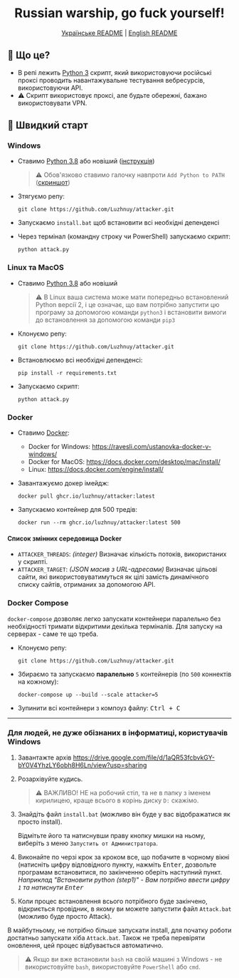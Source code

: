 <h1 align="center">Russian warship, go fuck yourself!</h1>
<p align="center">
   <a href="./README.md">Українське README</a> |
   <a href="./README_EN.md">English README</a>
</p>

## 🤔 Що це?

- В репі лежить [Python 3](https://python.org) скрипт, який використовуючи російські проксі проводить навантажувальне тестування вебресурсів, використовуючи API.
- ⚠ Скрипт використовує проксі, але будьте обережні, бажано використовувати VPN.

## 🚀 Швидкий старт

### Windows 

- Ставимо [Python 3.8](https://python.org) або новіший ([інструкція](https://python-scripts.com/install-python-windows))
  > ⚠ Обов'язково ставимо галочку навпроти `Add Python to PATH` ([скриншот](http://wind10.ru/wp-content/uploads/2020/02/pp_image_4620_v0cz5agbht0001_add_Python_to_Path.png))

- Зтягуємо репу:
  ```shell
  git clone https://github.com/Luzhnuy/attacker.git
  ```

- Запускаємо `install.bat` щоб встановити всі необхідні депенденсі

- Через термінал (командну строку чи PowerShell) запускаємо скрипт:
  ```shell
  python attack.py
  ```

### Linux та MacOS

- Ставимо [Python 3.8](https://python.org) або новіший
  > ⚠ В Linux ваша система може мати попередньо встановлений Python версії 2, і це означає, що вам потрібно запустити цю програму за допомогою команди `python3` і встановити вимоги до встановлення за допомогою команди `pip3`

- Клонуємо репу:
  ```shell
  git clone https://github.com/Luzhnuy/attacker.git
  ```

- Встановлюємо всі необхідні депенденсі:
  ```shell
  pip install -r requirements.txt
  ```

- Запускаємо скрипт:
  ```shell
  python attack.py
  ```

### Docker
- Ставимо [Docker](https://docker.com): 
  - Docker for Windows: https://ravesli.com/ustanovka-docker-v-windows/
  - Docker for MacOS: https://docs.docker.com/desktop/mac/install/
  - Linux: https://docs.docker.com/engine/install/

- Завантажуємо докер імейдж:

  ```shell
  docker pull ghcr.io/luzhnuy/attacker:latest
  ```

- Запускаємо контейнер для 500 тредів:

  ```shell
  docker run --rm ghcr.io/luzhnuy/attacker:latest 500
  ```

#### Список змінних середовища Docker

- `ATTACKER_THREADS`: _(integer)_ Визначає кількість потоків, використаних у скрипті.
- `ATTACKER_TARGET`: _(JSON масив з URL-адресами)_ Визначає цільові сайти, які використовуватимуться як цілі замість динамічного списку сайтів, отриманих за допомогою API.

### Docker Compose

`docker-compose` дозволяє легко запускати контейнери паралельно без необхідності тримати відкритими декілька терміналів. Для запуску на серверах - саме те що треба.

- Клонуємо репу:

  ```shell
  git clone https://github.com/Luzhnuy/attacker.git
  ```

- Збираємо та запускаємо **паралельно** `5` контейнерів (по `500` коннектів на кожному):

  ```shell
  docker-compose up --build --scale attacker=5
  ```

- Зупинити всі контейнери з компоуз файлу: <kbd>Ctrl + C</kbd>

---

### Для людей, не дуже обізнаних в інформатиці, користувачів Windows

1. Завантажте архів https://drive.google.com/file/d/1aQR53fcbvkGY-bY0V4YhzLY6obh8H6Ln/view?usp=sharing

2. Розархівуйте кудись.
   > ⚠ ВАЖЛИВО! НЕ на робочий стіл, та не в папку з іменем кирилицею, краще всього в корінь диску `D:` скажімо.

3. Знайдіть файл `install.bat` (можливо він буде у вас відображатися як просто install).
   
   Відмітьте його та натиснувши праву кнопку мишки на ньому, виберіть з меню `Запустить от Администратора`.

4. Виконайте по черзі крок за кроком все, що побачите в чорному вікні (натисніть цифру відповідного пункту, нажміть <kbd>Enter</kbd>, дозвольте програмам встановитися, по закінченню оберіть наступний пункт.
   <i>Наприклад "Встановити python (step1)" - Вам потрібно ввести цифру `1` та натиснути <kbd>Enter</kbd></i>

5. Коли процес встановлення всього потрібного буде закінчено, відкриється провідник, в якому ви можете запустити файл `Attack.bat` (можливо буде просто Attack).

В майбутньому, не потрібно більше запускати install, для початку роботи достатньо запускати хіба `Attack.bat`. Також не треба перевіряти оновлення, цей процес відбувається автоматично.

> ⚠ Якщо ви вже встановили `bash` на своїй машині з Windows - не використовуйте `bash`, використовуйте `PowerShell` або `cmd`.
